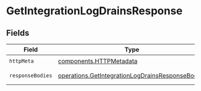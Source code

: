 # GetIntegrationLogDrainsResponse


## Fields

| Field                                                                                                              | Type                                                                                                               | Required                                                                                                           | Description                                                                                                        |
| ------------------------------------------------------------------------------------------------------------------ | ------------------------------------------------------------------------------------------------------------------ | ------------------------------------------------------------------------------------------------------------------ | ------------------------------------------------------------------------------------------------------------------ |
| `httpMeta`                                                                                                         | [components.HTTPMetadata](../../models/components/httpmetadata.md)                                                 | :heavy_check_mark:                                                                                                 | N/A                                                                                                                |
| `responseBodies`                                                                                                   | [operations.GetIntegrationLogDrainsResponseBody](../../models/operations/getintegrationlogdrainsresponsebody.md)[] | :heavy_minus_sign:                                                                                                 | A list of log drains                                                                                               |